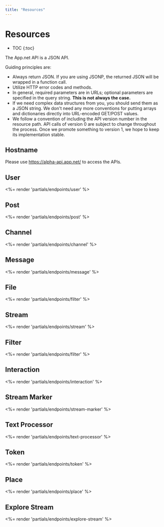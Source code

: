 ```yaml
---
title: "Resources"
---
```


# Resources

* TOC
{:toc}

The App.net API is a JSON API.

Guiding principles are:

* Always return JSON. If you are using JSONP, the returned JSON will be wrapped in a function call.
* Utilize HTTP error codes and methods.
* In general, required parameters are in URLs; optional parameters are specified in the query string. **This is not always the case.**
* If we need complex data structures from you, you should send them as a JSON string. We don't need any more conventions for putting arrays and dictionaries directly into URL-encoded GET/POST values.
* We follow a convention of including the API version number in the resource path. API calls of version 0 are subject to change throughout the process. Once we promote something to version 1, we hope to keep its implementation stable.

## Hostname
Please use https://alpha-api.app.net/ to access the APIs.

## User

<%= render 'partials/endpoints/user' %>

## Post

<%= render 'partials/endpoints/post' %>

## Channel

<%= render 'partials/endpoints/channel' %>

## Message

<%= render 'partials/endpoints/message' %>

## File

<%= render 'partials/endpoints/filter' %>

## Stream

<%= render 'partials/endpoints/stream' %>

## Filter

<%= render 'partials/endpoints/filter' %>

## Interaction

<%= render 'partials/endpoints/interaction' %>

## Stream Marker

<%= render 'partials/endpoints/stream-marker' %>

## Text Processor

<%= render 'partials/endpoints/text-processor' %>

## Token

<%= render 'partials/endpoints/token' %>

## Place

<%= render 'partials/endpoints/place' %>

## Explore Stream

<%= render 'partials/endpoints/explore-stream' %>
